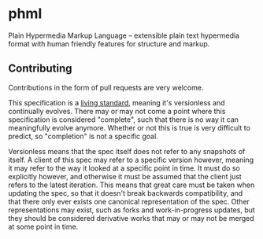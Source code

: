 phml
====

Plain Hypermedia Markup Language – extensible plain text hypermedia format with human friendly features for structure and markup.

Contributing
------------

Contributions in the form of pull requests are very welcome.

This specification is a [living standard], meaning it's versionless and continually evolves. There may or may not come a point where this specification is considered "complete", such that there is no way it can meaningfully evolve anymore. Whether or not this is true is very difficult to predict, so "completion" is not a specific goal.

[living standard]: http://wiki.whatwg.org/wiki/FAQ#What_does_.22Living_Standard.22_mean.3F

Versionless means that the spec itself does not refer to any snapshots of itself. A client of this spec may refer to a specific version however, meaning it may refer to the way it looked at a specific point in time. It must do so explicitly however, and otherwise it must be assumed that the client just refers to the latest iteration. This means that great care must be taken when updating the spec, so that it doesn't break backwards compatibility, and that there only ever exists one canonical representation of the spec. Other representations may exist, such as forks and work-in-progress updates, but they should be considered derivative works that may or may not be merged at some point in time.
